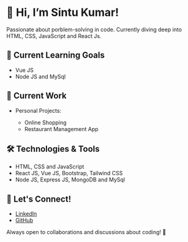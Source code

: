 <h1>👋 Hi, I’m Sintu Kumar!</h1>
<p>Passionate about porblem-solving in code. Currently diving deep into HTML, CSS, JavaScript and React Js.</p>
<h2>🚀 Current Learning Goals</h2>
<ul>
 <li>Vue JS</li>
 <li>Node JS and MySql</li>
</ul>
<h2>💼 Current Work</h2>
<ul><li>Personal Projects:</li>
<ul>
 <li>Online Shopping</li>
 <li>Restaurant Management App</li>
</ul></ul>
<h2>🛠️ Technologies & Tools</h2>
<ul>
 <li>HTML, CSS and JavaScript</li>
 <li>React JS, Vue JS, Bootstrap, Tailwind CSS</li>
 <li>Node JS, Express JS, MongoDB and MySql</li>
</ul>
<h2>🌱 Let's Connect!</h2>
<ul>
 <li><a href="https://www.linkedin.com/in/sintu-kumar-8916b5224" target="_blank">LinkedIn</a></li>
 <li><a href="https://github.com/sintu1kumar" target="_blank">GitHub</a></li>
</ul>
<p>Always open to collaborations and discussions about coding! 💬</p>
